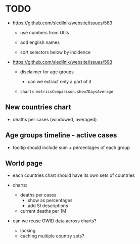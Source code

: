 # TODO

- https://github.com/sledilnik/website/issues/583
    - use numbers from Utils
    - add english names

    - sort selectors below by incidence

- https://github.com/sledilnik/website/issues/593
    - disclaimer for age groups
        - can we extract only a part of it
        
    - `charts.metricsComparison.show7DaysAverage`
    

## New countries chart
- deaths per cases (windowed, averaged)

## Age groups timeline - active cases
- tooltip should include sum + percentages of each group

## World page
- each countries chart should have its own sets of countries
- charts:
    - deaths per cases
        - show as percentages
        - add SI descriptions
    - current deaths per 1M

- can we reuse OWID data across charts?
    - locking
    - caching multiple country sets?
